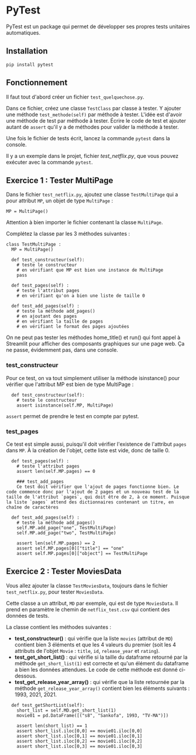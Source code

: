 # PyTest
PyTest est un package qui permet de développer ses propres tests unitaires automatiques.

## Installation
`pip install pytest`

## Fonctionnement
Il faut tout d'abord créer un fichier `test_quelquechose.py`.

Dans ce fichier, créez une classe `TestClass` par classe à tester.
Y ajouter une méthode `test_methode(self)` par méthode à tester. L'idée est d'avoir une méthode de test par méthode à tester.
Écrire le code de test et ajouter autant de `assert` qu'il y a de méthodes pour valider la méthode à tester. 

Une fois le fichier de tests écrit, lancez la commande `pytest` dans la console.

Il y a un exemple dans le projet, fichier *test_netflix.py*, que vous pouvez exécuter avec la commande `pytest`.

## Exercice 1 : Tester MultiPage
Dans le fichier `test_netflix.py`, ajoutez une classe `TestMultiPage` qui a pour attribut `MP`, un objet de type `MultiPage` : 

`
  MP = MultiPage()
`

Attention à bien importer le fichier contenant la classe `MultiPage`.

Complétez la classe par les 3 méthodes suivantes :

```
class TestMultiPage :
  MP = MultiPage()

  def test_constructeur(self):
    # teste le constructeur
    # en vérifiant que MP est bien une instance de MultiPage
    pass
    
  def test_pages(self) :
    # teste l'attribut pages
    # en vérifiant qu'on a bien une liste de taille 0

  def test_add_pages(self) :
    # teste la méthode add_pages()
    # en ajoutant des pages 
    # en vérifiant la taille de pages
    # en vérifiant le format des pages ajoutées 
```

On ne peut pas tester les méthodes home_title() et run() qui font appel à Streamlit pour afficher des composants graphiques sur une page web. Ça ne passe, évidemment pas, dans une console.

### test_constructeur
Pour ce test, on va tout simplement utiliser la méthode isinstance() pour vérifier que l'attribut MP est bien de type MultiPage :

```
  def test_constructeur(self):
    # teste le constructeur
    assert isinstance(self.MP, MultiPage)
```

`assert` permet de prendre le test en compte par pytest.

### test_pages
Ce test est simple aussi, puisqu'il doit vérifier l'existence de l'attribut `pages` dans `MP`. À la création de l'objet, cette liste est vide, donc de taille 0.
```
  def test_pages(self) :
    # teste l'attribut pages
    assert len(self.MP.pages) == 0

    ### test_add_pages
    Ce test doit vérifier que l'ajout de pages fonctionne bien. Le code commence donc par l'ajout de 2 pages et un nouveau test de la taille de l'attribut `pages`, qui doit être de 2, à ce moment. Puisque la liste `pages` attend des dictionnaires contenant un titre, en chaîne de caractères

  def test_add_pages(self) :
    # teste la méthode add_pages()
    self.MP.add_page("one", TestMultiPage)
    self.MP.add_page("two", TestMultiPage)
    
    assert len(self.MP.pages) == 2
    assert self.MP.pages[0]["title"] == "one"
    assert self.MP.pages[0]["object"] == TestMultiPage
```

## Exercice 2 : Tester MoviesData
Vous allez ajouter la classe `TestMoviesData`, toujours dans le fichier `test_netflix.py`, pour tester `MoviesData`.

Cette classe a un attribut, `MD` par exemple, qui est de type `MoviesData`. Il prend en paramètre le chemin de `netflix_test.csv` qui contient des données de tests.

La classe contient les méthodes suivantes :
*   **test\_constructeur()** : qui vérifie que la liste `movies` (attribut de `MD`) contient bien 3 éléments et que les 4 valeurs du premier (soit les 4 attributs de l'objet `Movie` : `title`, `id`, `release_year` et `rating`).
*   **test\_get\_short\_list()** : qui vérifie si la taille du dataframe retourné par la méthode `get_short_list(1)` est correcte et qu'un élément du dataframe a bien les données attendues. Le code de cette méthode est donné ci-dessous.
*   **test\_get\_release\_year\_array()** : qui vérifie que la liste retournée par la méthode `get_release_year_array()` contient bien les éléments suivants : 1993, 2021, 2021.

```
  def test_getShortList(self):
    short_list = self.MD.get_short_list(1)
    movie01 = pd.DataFrame([("s8", "Sankofa", 1993, "TV-MA")])
    
    assert len(short_list) == 1
    assert short_list.iloc[0,0] == movie01.iloc[0,0]
    assert short_list.iloc[0,1] == movie01.iloc[0,1]
    assert short_list.iloc[0,2] == movie01.iloc[0,2]
    assert short_list.iloc[0,3] == movie01.iloc[0,3]
```

